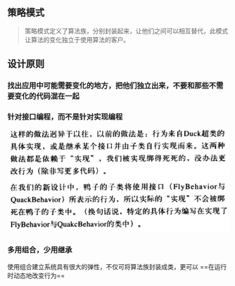 

## 策略模式

> 策略模式定义了算法族，分别封装起来，让他们之间可以相互替代，此模式让算法的变化独立于使用算法的客户。







## 设计原则

### 找出应用中可能需要变化的地方，把他们独立出来，不要和那些不需要变化的代码混在一起





### 针对接口编程，而不是针对实现编程

<img src="img/image-20220619210539604.png" alt="image-20220619210539604" style="zoom: 80%;" />





### 多用组合，少用继承

使用组合建立系统具有很大的弹性，不仅可将算法族封装成类，更可以 ==在运行时动态地改变行为==

